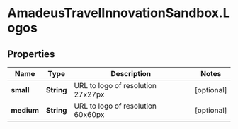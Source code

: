 # AmadeusTravelInnovationSandbox.Logos

## Properties
Name | Type | Description | Notes
------------ | ------------- | ------------- | -------------
**small** | **String** | URL to logo of resolution 27x27px | [optional] 
**medium** | **String** | URL to logo of resolution 60x60px | [optional] 



